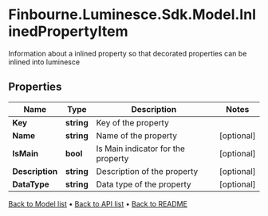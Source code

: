 # Finbourne.Luminesce.Sdk.Model.InlinedPropertyItem
Information about a inlined property so that decorated properties can be inlined into luminesce

## Properties

Name | Type | Description | Notes
------------ | ------------- | ------------- | -------------
**Key** | **string** | Key of the property | 
**Name** | **string** | Name of the property | [optional] 
**IsMain** | **bool** | Is Main indicator for the property | [optional] 
**Description** | **string** | Description of the property | [optional] 
**DataType** | **string** | Data type of the property | [optional] 

[Back to Model list](../README.md#documentation-for-models) &#8226; [Back to API list](../README.md#documentation-for-api-endpoints) &#8226; [Back to README](../README.md)

